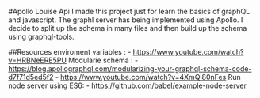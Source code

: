 #Apollo Louise Api
I made this project just for learn the basics of graphQL and javascript. 
The graphl server has being implemented using Apollo.
I decide to split up the schema in many files and then build up the schema using graphql-tools.

##Resources
enviroment variables : 
    - https://www.youtube.com/watch?v=HRBNeERE5PU
Modularie schema : 
    - https://blog.apollographql.com/modularizing-your-graphql-schema-code-d7f71d5ed5f2
    - https://www.youtube.com/watch?v=4XmQi80nFes
Run node server using ES6:
    - https://github.com/babel/example-node-server
